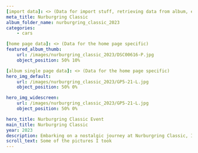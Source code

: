 ```yaml
---
[import data]: <> (Data for import stuff, retrieving data from album, etc.)
meta_title: Nurburgring Classic
album_folder_name: nurburgring_classic_2023
categories:
    - cars

[home page data]: <> (Data for the home page specific)
featured_album_thumb:
    url: /images/nurburgring_classic_2023/DSC00616-P.jpg
    object_position: 50% 10%

[album single page data]: <> (Data for the home page specific)
hero_img_default:
    url: /images/nurburgring_classic_2023/GP5-21-L.jpg
    object_position: 50% 0%

hero_img_widescreen:
    url: /images/nurburgring_classic_2023/GP5-21-L.jpg
    object_position: 50% 0%

hero_title: Nurburgring Classic Event
main_title: Nurburgring Classic
year: 2023
description: Embarking on a nostalgic journey at Nurburgring Classic, I reveled in the roaring symphony of vintage engines and the timeless elegance of classic cars. The historic track echoed with the thunderous applause of racing enthusiasts. Amidst the thrilling races, each car told a story, weaving a tapestry of automotive heritage.
scroll_text: Some of the pictures I took
---
```

